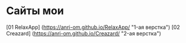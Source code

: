 # Сайты мои

[01 RelaxApp] (https://anri-om.github.io/RelaxApp/ "1-ая верстка")
[02 Creazard] (https://anri-om.github.io/Creazard/ "2-ая верстка")
